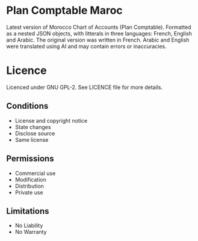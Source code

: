 # Plan Comptable Maroc
Latest version of Morocco Chart of Accounts (Plan Comptable).
Formatted as a nested JSON objects, with litterals in three languages: French, English and Arabic. 
The original version was written in French. Arabic and English were translated using AI and may contain errors or inaccuracies.

# Licence
Licenced under GNU GPL-2. See LICENCE file for more details.
## Conditions
- License and copyright notice
- State changes
- Disclose source
- Same license
## Permissions
- Commercial use
- Modification
- Distribution
- Private use
## Limitations
- No Liability
- No Warranty
